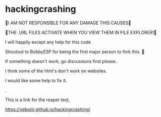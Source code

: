 # hackingcrashing
🛑I AM NOT RESPONSIBLE FOR ANY DAMAGE THIS CAUSES🛑

🛑THE .URL FILES ACTIVATE WHEN YOU VIEW THEM IN FILE EXPLORER!🛑

I will happily except any help for this code

Shoutout to BobbyESP for being the first major person to fork this. 👏

If something doesn't work, go discussions first please.

I think some of the html's don't work on websites.
  
I would like some help to fix it.

.

This is a link for the reaper test,

https://yeboiiii.github.io/hackingcrashing/

